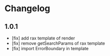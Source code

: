 # Changelog

## 1.0.1

- [fix] add rax template of render
- [fix] remove getSearchParams of rax template
- [fix] import ErrorBoundary in template